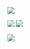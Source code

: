 ![](https://github-readme-stats.vercel.app/api/top-langs/?username=ImmuneLion318&theme=github_dark&hide_border=false&include_all_commits=true&count_private=true&layout=compact)

![](https://nirzak-streak-stats.vercel.app/?user=ImmuneLion318&theme=github_dark&hide_border=false)
![](https://github-readme-stats.vercel.app/api?username=ImmuneLion318&theme=github_dark&hide_border=false&include_all_commits=true&count_private=true)

![](https://github-contributor-stats.vercel.app/api?username=ImmuneLion318&limit=5&theme=dark&combine_all_yearly_contributions=true)
